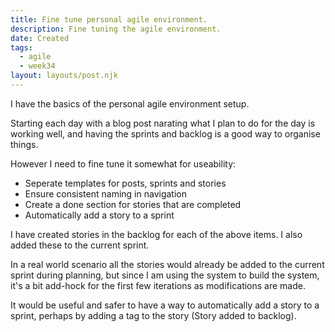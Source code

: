 ```yaml
---
title: Fine tune personal agile environment.
description: Fine tuning the agile environment.
date: Created
tags:
  - agile
  - week34
layout: layouts/post.njk
---
```

I have the basics of the personal agile environment setup.

Starting each day with a blog post narating what I plan to do for the day is working well, and having the sprints and backlog is a good way to organise things.

However I need to fine tune it somewhat for useability:

- Seperate templates for posts, sprints and stories
- Ensure consistent naming in navigation
- Create a done section for stories that are completed
- Automatically add a story to a sprint

I have created stories in the backlog for each of the above items. I also added these to the current sprint. 

In a real world scenario all the stories would already be added to the current sprint during planning, but since I am using the system to build the system, it's a bit add-hock for the first few iterations as modifications are made.

It would be useful and safer to have a way to automatically add a story to a sprint, perhaps by adding a tag to the story (Story added to backlog).